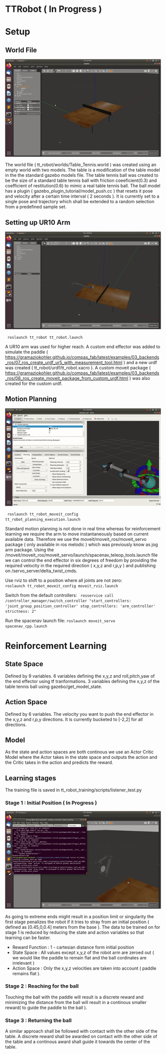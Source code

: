 # TTRobot ( In Progress ) 

# Setup
## World File
<p align="center">
  <img src= "GIFs/world.gif" >
</p>
The world file ( tt_robot/worlds/Table_Tennis.world ) was created using an empty world with two models. The table is a modification of 
the table model in the the standard gazebo models file. The table tennis ball was created to be the size of a standard table tennis ball 
with friction coeeficient(0.3) and coefficient of restitution(0.6) to mimic a real table tennis ball. The ball model has a plugin 
( gazebo_plugin_tutorial/model_push.cc )  that resets it pose and velocity after a certain time interval ( 2 seconds ). It is currently set to 
a single pose and trajectory which shall be extended to a random selection from a predefined sample set.

## Setting up UR10 Arm
<p align="center">
  <img src= "GIFs/arm.gif" >
</p>

<code> roslaunch tt_robot tt_robot.launch </code>

A UR10 arm was used for higher reach. A custom end effector was added to simulate the paddle ( https://gramaziokohler.github.io/compas_fab/latest/examples/03_backends_ros/07_ros_create_urdf_ur5_with_measurement_tool.html ) and a new urdf was created ( tt_robot/urdf/tt_robot.xacro ). A custom moveit package ( https://gramaziokohler.github.io/compas_fab/latest/examples/03_backends_ros/08_ros_create_moveit_package_from_custom_urdf.html ) was also created for the custom urdf.
## Motion Planning 
<p align="center">
  <img src= "GIFs/rviz.gif" >
</p>

<code> roslaunch tt_robot_moveit_config tt_robot_planning_execution.launch </code>

Standard motion planning is not done in real time whereas for reinforcement learning we require the arm to move instantaneously based on current available data. Therefore we use the moveit/moveit_ros/moveit_servo package ( only available in ros melodic ) which was previously know as jog arm package. Using the /moveit/moveit_ros/moveit_servo/launch/spacenav_teleop_tools.launch file we can control the end effector in six degrees of freedom by providing the required velocity in the required direction ( x,y,z and r,p,y ) and publishing on /servo_server/delta_twist_cmds.

Use rviz to shift to a position where all joints are not zero:
<code> roslaunch tt_robot_moveit_config moveit_rviz.launch </code>

Switch from the default controllers:
<code>
rosservice call /controller_manager/switch_controller "start_controllers:
'joint_group_position_controller'
stop_controllers:
'arm_controller'
strictness: 2"
</code>

Run the spacenav launch file:
<code>roslaunch moveit_servo spacenav_cpp.launch </code>

# Reinforcement Learning
## State Space
Defined by 9 variables. 6 variables defining the x,y,z and roll,pitch,yaw of the end effector using tf tranformations. 3 variables defining the x,y,z of the table tennis ball using gazebo/get_model_state.
## Action Space 
Defined by 6 variables. The velocity you want to push the end effector in the x,y,z and r,p,y directions. It is currently bucketed to [-2,2] for all directions.
## Model 
As the state and action spaces are both continous we use an Actor Critic Model where the Actor takes in the state space and outputs the action and the Critic takes in the action and predicts the reward.
## Learning stages 
The training file is saved in tt_robot_training/scripts/listener_test.py
### Stage 1 : Initial Position ( In Progress ) 
<p align="center">
  <img src= "GIFs/training.gif" >
</p>
As going to extreme ends might result in a position limit or singularity the first stage penalizes the robot if it tries to stray from an initial position ( defined as [0.45,0,0.4] meters from the base ). The data to be trained on for stage 1 is reduced by reducing the state and action variables so that learning can be faster.

  - Reward Function : 1 - cartesian distance form initial position
  - State Space : All values except x,y,z of the robot arm are zeroed out ( we would like the paddle to remain flat and the ball cordinates are irrelevant )
  - Action Space : Only the x,y,z velocities are taken into account ( paddle remains flat ).
### Stage 2 : Reaching for the ball
Touching the ball with the paddle will result is a discrete reward and minimizing the distance from the ball will result in a continous smaller reward( to guide the paddle to the ball ).
### Stage 3 : Returning the ball
A similar approach shall be followed with contact with the other side of the table. A discrete reward shall be awarded on contact with the other side of the table and a continous award shall guide it towards the center of the table.

